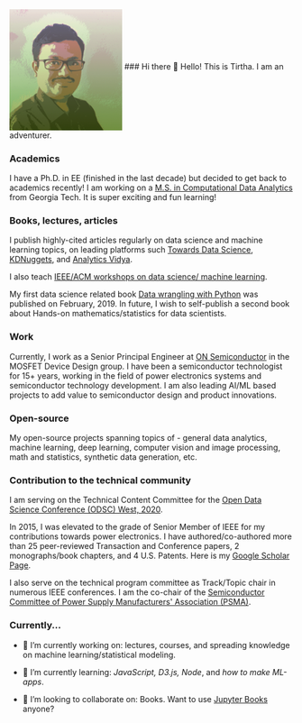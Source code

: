 <!--
**tirthajyoti/tirthajyoti** is a ✨ _special_ ✨ repository because its `README.md` (this file) appears on your GitHub profile.

Here are some ideas to get you started:

- 🔭 I’m currently working on ...
- 🌱 I’m currently learning ...
- 👯 I’m looking to collaborate on ...
- 🤔 I’m looking for help with ...
- 💬 Ask me about ...
- 📫 How to reach me: ...
- 😄 Pronouns: ...
- ⚡ Fun fact: ...
-->

<img src="https://raw.githubusercontent.com/tirthajyoti/tirthajyoti/master/Stylized-1.gif" width=200 align="middle">
### Hi there 👋
Hello! This is Tirtha. I am an adventurer. 

### Academics
I have a Ph.D. in EE (finished in the last decade) but decided to get back to academics recently! I am working on a [M.S. in Computational Data Analytics](https://pe.gatech.edu/master-science-degrees/analytics/program-information/computational-data-analytics-track) from Georgia Tech. It is super exciting and fun learning!

### Books, lectures, articles
I publish highly-cited articles regularly on data science and machine learning topics, on leading platforms such [Towards Data Science](https://towardsdatascience.com/@tirthajyoti), [KDNuggets](https://www.kdnuggets.com/author/tirthajyoti-sarkar), and [Analytics Vidya](https://medium.com/analytics-vidhya/why-a-business-analytics-problem-demands-all-of-your-expertise-at-once-1290170808c4). 

I also teach [IEEE/ACM workshops on data science/ machine learning](https://valleyml.thinkific.com/bundles/machine-learning-and-deep-learning-boot-camp).

My first data science related book [Data wrangling with Python](https://www.amazon.com/Data-Wrangling-Python-Creating-actionable-ebook/dp/B07JF26NGJ) was published on February, 2019. In future, I wish to self-publish a second book about Hands-on mathematics/statistics for data scientists.

### Work
Currently, I work as a Senior Principal Engineer at [ON Semiconductor](http://www.onsemi.com/) in the MOSFET Device Design group. I have been a semiconductor technologist for 15+ years, working in the field of power electronics systems and semiconductor technology development. I am also leading AI/ML based projects to add value to semiconductor design and product innovations.

### Open-source
My open-source projects spanning topics of - general data analytics, machine learning, deep learning, computer vision and image processing, math and statistics, synthetic data generation, etc.

### Contribution to the technical community
I am serving on the Technical Content Committee for the [Open Data Science Conference (ODSC) West, 2020](https://odsc.com/california/).

In 2015, I was elevated to the grade of Senior Member of IEEE for my contributions towards power electronics. I have authored/co-authored more than 25 peer-reviewed Transaction and Conference papers, 2 monographs/book chapters, and 4 U.S. Patents. Here is my [Google Scholar Page](https://scholar.google.com/citations?user=PUAA0uQAAAAJ&hl=en).

I also serve on the technical program committee as Track/Topic chair in numerous IEEE conferences. I am the co-chair of the [Semiconductor Committee of Power Supply Manufacturers' Association (PSMA)](https://www.psma.com/meetings/semiconductor-committee-0).

### Currently...

- 🔭 I’m currently working on: lectures, courses, and spreading knowledge on machine learning/statistical modeling.

- 🌱 I’m currently learning: _JavaScript, D3.js, Node_, and _how to make ML-apps_.

- 👯 I’m looking to collaborate on: Books. Want to use [Jupyter Books](https://jupyterbook.org/intro.html) anyone?
